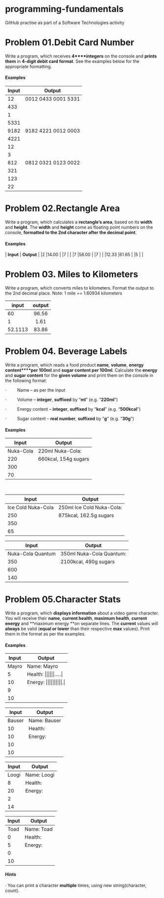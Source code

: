 ﻿# programming-fundamentals
GitHub practise as part of a Software Technologies activity


 Problem 01.Debit Card Number
 ============================
Write a program, which receives **4****integers** on the
console and **prints them** in **4-digit debit card format**. See the
examples below for the appropriate formatting.

#### Examples

| **Input**	| **Output**	
| ------------- |:---------------------:|
|12		|0012 0433 0001 5331	|
|433		|			|
|1		|			|
|5331		|			|
|9182		|9182 4221 0012 0003	|
|4221		|			|
|12		|			|
|3		|			|
|812		|0812 0321 0123 0022	|
|321		|			|
|123		|			|
|22




 Problem 02.Rectangle Area
 =========================
Write a program, which calculates a **rectangle’s area**, based on its **width**
and **height**. The **width** and **height** come as
floating point numbers on the console, **formatted to the 2nd character after the decimal point**.

#### Examples

| **Input**	| **Output**	|
|2		|14.00		|
|7		|		|
|7		|56.00		|
|7		|		|
|12.33		|61.65		|
|5		|		|



 

  
  Problem 03. Miles to Kilometers
  ===============================
Write a program, which converts miles to kilometers. Format the output to the 2nd decimal place.
Note: 1 mile == 1.60934 kilometers

| input         | output         
| ------------- |:-------------:|
| 60            | 96.56         |
| 1             | 1.61          |
| 52.1113       | 83.86         |




 Problem 04. Beverage Labels
 ===========================
Write a program, which reads a food product **name**, **volume**, **energy content****per 100ml** and **sugar content per 100ml**. Calculate the **energy** and **sugar content**
for the **given volume** and print them
on the console in the following format:

·        
Name – as per the input

·        
Volume – **integer**, **suffixed** by “**ml**” (e.g. “**220ml**”)

·        
Energy content – **integer**, **suffixed** by “**kcal**” (e.g. “**500kcal**”)

·        
Sugar content – **real number**, **suffixed** by “**g**” (e.g. “**30g**”) 


#### Examples

 

|**Input**		|	**Output**		|
|-----------------------|-------------------------------|
|Nuka-Cola		|220ml Nuka-Cola:		|
|220			|660kcal,  154g sugars		|
|300			|				|
|70			|				|

 

|**Input**		|	**Output**		|
|-----------------------|-------------------------------|
|Ice Cold Nuka-Cola	|250ml Ice Cold Nuka-Cola:	|
|250			|875kcal, 162.5g sugars		|
|350			|				|
|65			|				|



|**Input**		|	**Output**		|
|-----------------------|-------------------------------|
|Nuka-Cola Quantum	|350ml Nuka-Cola Quantum:	
|350			|2100kcal, 490g sugars		
|600							
|140							





 Problem 05.Character Stats
 ==========================
Write a program, which **displays
information** about a video game character. You will receive their **name**, **current health**, **maximum
health**, **current energy** and **maximum energy **on separate lines. The **current** values will **always** be valid (**equal or lower** than their respective **max** values). Print them in the format as per the examples.



#### Examples


|**Input**		|	**Output**			|
|-----------------------|---------------------------------------|
|Mayro			|Name: Mayro				|
|5			|Health: \|\|\|\|\|\|\.\.\.\.\.\|	|
|10			|Energy: \|\|\|\|\|\|\|\|\|\|\.\|	|
|9			|					|
|10			
 

|**Input**		|	**Output**		|
|-----------------------|-------------------------------|
|Bauser			|Name: Bauser			|
|10			|Health: ||||||||||||		|
|10			|Energy: ||||||||||||		|
|10			|				|
|10		

 

|**Input**		|	**Output**		|
|-----------------------|-------------------------------|
|Loogi			|Name: Loogi			|
|8			|Health: |||||||||............|	|
|20			|Energy: |||............|	|
|2			|				|
|14	



|**Input**		|	**Output**		|
|-----------------------|-------------------------------|
|Toad			|Name: Toad			|
|0			|Health: |.....|		|
|5			|Energy: |..........|		|
|0			|				|
|10		 



#### Hints

· You can print a character **multiple** times, using new string(character, count).